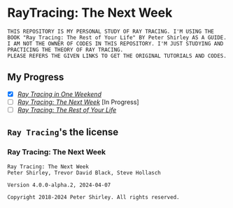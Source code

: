 # RayTracing: The Next Week

    THIS REPOSITORY IS MY PERSONAL STUDY OF RAY TRACING. I'M USING THE BOOK "Ray Tracing: The Rest of Your Life" BY Peter Shirley AS A GUIDE.
    I AM NOT THE OWNER OF CODES IN THIS REPOSITORY. I'M JUST STUDYING AND PRACTICING THE THEORY OF RAY TRACING.
    PLEASE REFERS THE GIVEN LINKS TO GET THE ORIGINAL TUTORIALS AND CODES.

## My Progress
- [x] [_Ray Tracing in One Weekend_](https://raytracing.github.io/books/RayTracingInOneWeekend.html)
- [ ] [_Ray Tracing: The Next Week_](https://raytracing.github.io/books/RayTracingTheNextWeek.html) [In Progress]
- [ ] [_Ray Tracing: The Rest of Your Life_](https://raytracing.github.io/books/RayTracingTheRestOfYourLife.html)

## `Ray Tracing`'s the license 

### Ray Tracing: The Next Week
```text
Ray Tracing: The Next Week
Peter Shirley, Trevor David Black, Steve Hollasch

Version 4.0.0-alpha.2, 2024-04-07

Copyright 2018-2024 Peter Shirley. All rights reserved.
```
